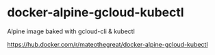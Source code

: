 # docker-alpine-gcloud-kubectl
Alpine image baked with gcloud-cli & kubectl

https://hub.docker.com/r/mateothegreat/docker-alpine-gcloud-kubectl
